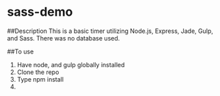# sass-demo

##Description
This is a basic timer utilizing Node.js, Express, Jade, Gulp, and Sass. There was no database used.

##To use

1. Have node, and gulp globally installed
2. Clone the repo
3. Type npm install
4. 